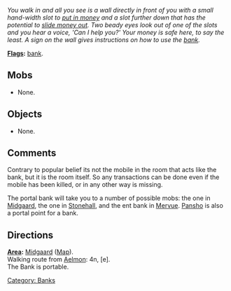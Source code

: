 *You walk in and all you see is a wall directly in front of you with a
small hand-width slot to [put in money](Deposit "wikilink") and a slot
further down that has the potential to [slide money
out](Withdraw_(command) "wikilink"). Two beady eyes look out of one of
the slots and you hear a voice, 'Can I help you?' Your money is safe
here, to say the least. A sign on the wall gives instructions on how to
use the [bank](:Category:_Banks "wikilink").*

**[Flags](:Category:_Room_Types "wikilink"):**
[bank](:Category:_Banks "wikilink").  

## Mobs

-   None.

## Objects

-   None.

## Comments

Contrary to popular belief its not the mobile in the room that acts like
the bank, but it is the room itself. So any transactions can be done
even if the mobile has been killed, or in any other way is missing.

The portal bank will take you to a number of possible mobs: the one in
[Midgaard](:Category:_Midgaard "wikilink"), the one in
[Stonehall](:Category:_Stonehall "wikilink"), and the ent bank in
[Mervue](:Category:_Mervue "wikilink"). [Pansho](Pansho "wikilink") is
also a portal point for a bank.

## Directions

**[Area](:Category:_Areas "wikilink"):**
[Midgaard](:Category:_Midgaard "wikilink")
([Map](Midgaard_Map "wikilink")).  
Walking route from [Aelmon](Aelmon "wikilink"): 4n, \[e\].  
The Bank is portable.  

[Category: Banks](Category:_Banks "wikilink")
